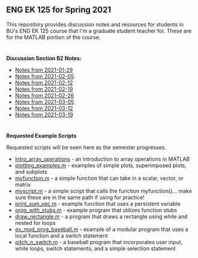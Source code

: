 ## ENG EK 125 for Spring 2021  
This repository provides discussion notes and resources for students in BU's ENG EK 125 course that I'm a graduate student teacher for. These are for the MATLAB portion of the course.

#
**Discussion Section B2 Notes:**
- [Notes from 2021-01-29](https://github.com/leahgaeta/MATLAB-References/raw/master/Spring21Material/Discussion%201.pdf)
- [Notes from 2021-02-05](https://github.com/leahgaeta/MATLAB-References/raw/master/Spring21Material/Discussion%202.pdf)
- [Notes from 2021-02-12](https://github.com/leahgaeta/MATLAB-References/raw/master/Spring21Material/Discussion%203.pdf)
- [Notes from 2021-02-19](https://github.com/leahgaeta/MATLAB-References/raw/master/Spring21Material/Discussion%204.pdf)
- [Notes from 2021-02-26](https://github.com/leahgaeta/MATLAB-References/raw/master/Spring21Material/Discussion%205.pdf)
- [Notes from 2021-03-05]()
- [Notes from 2021-03-12]()
- [Notes from 2021-03-19]()

#
**Requested Example Scripts**

Requested scripts will be seen here as the semester progresses.
- [Intro_array_operations](https://github.com/leahgaeta/MATLAB-References/blob/master/Intro_array_operations.m) - an introduction to array operations in MATLAB
- [plotting_examples.m](https://github.com/leahgaeta/MATLAB-References/blob/master/plotting_examples.m) - examples of simple plots, superimposed plots, and subplots
- [myfunction.m](https://github.com/leahgaeta/MATLAB-References/blob/master/Spring21Material/myfunction.m) - a simple function that can take in a scalar, vector, or matrix
- [myscript.m](https://github.com/leahgaeta/MATLAB-References/blob/master/Spring21Material/myscript.m) - a simple script that calls the function myfunction()... make sure these are in the same path if using for practice!
- [print_sum_vec.m](https://github.com/leahgaeta/MATLAB-References/blob/master/print_sum_vec.m) - example function that uses a persistent variable
- [prog_with_stubs.m](https://github.com/leahgaeta/MATLAB-References/blob/master/prog_with_stubs.m) - example program that utilizes function stubs
- [draw_rectangle.m](https://github.com/leahgaeta/MATLAB-References/blob/master/draw_rectangle.m) - a program that draws a rectangle using while and nested for loops
- [ex_mod_prog_baseball.m](https://github.com/leahgaeta/MATLAB-References/blob/master/ex_mod_prog_baseball.m) - example of a modular program that uses a local function and a switch statement
- [pitch_n_switch.m](https://github.com/leahgaeta/MATLAB-References/blob/master/pitch_n_switch.m) - a baseball program that incorporates user input, while loops, switch statements, and a simple selection statement
